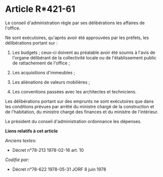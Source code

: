 # Article R*421-61

Le conseil d'administration règle par ses délibérations les affaires de l'office.

Ne sont exécutoires, qu'après avoir été approuvées par les préfets, les délibérations portant sur :

1. Les budgets ; ceux-ci doivent au préalable avoir été soumis à l'avis de l'organe délibérant de la collectivité locale ou
de l'établissement public de rattachement de l'office ;

2. Les acquisitions d'immeubles ;

3. Les aliénations de valeurs mobilières ;

4. Les conventions passées avec les architectes et techniciens.

Les délibérations portant sur des emprunts ne sont exécutoires que dans les conditions prévues par arrêté du ministre chargé
de la construction et de l'habitation, du ministre chargé des finances et du ministre de l'intérieur.

Le président du conseil d'administration ordonnance les dépenses.

**Liens relatifs à cet article**

_Anciens textes_:

  - Décret n°78-213 1978-02-16 art. 10

_Codifié par_:

  - Décret n°78-622 1978-05-31 JORF 8 juin 1978
